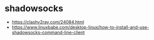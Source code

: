 # shadowsocks


* https://clashv2ray.com/24084.html
* https://www.linuxbabe.com/desktop-linux/how-to-install-and-use-shadowsocks-command-line-client
